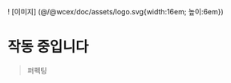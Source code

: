 <!--DESC: {"아이콘":"탐색"} -->
! [이미지] (@/@wcex/doc/assets/logo.svg{width:16em; 높이:6em})
# 작동 중입니다
> 퍼펙팅


